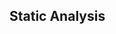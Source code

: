 <div id="title">

## Static Analysis
</div>

<div id="body">

<include src="what/unit-inParent-asPanel.md" boilerplate />

</div>